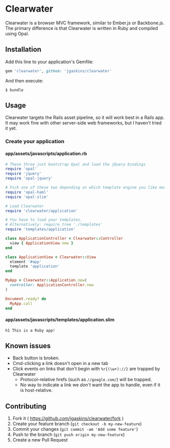 # Clearwater

Clearwater is a browser MVC framework, similar to Ember.js or Backbone.js. The primary difference is that Clearwater is written in Ruby and compiled using Opal.

## Installation

Add this line to your application's Gemfile:

```ruby
gem 'clearwater', github: 'jgaskins/clearwater'
```

And then execute:

    $ bundle

## Usage

Clearwater targets the Rails asset pipeline, so it will work best in a Rails app. It may work fine with other server-side web frameworks, but I haven't tried it yet.

### Create your application

#### app/assets/javascripts/application.rb

```ruby
# These three just bootstrap Opal and load the jQuery bindings
require 'opal'
require 'jquery'
require 'opal-jquery'

# Pick one of these two depending on which template engine you like most.
require 'opal-haml'
require 'opal-slim'

# Load Clearwater
require 'clearwater/application'

# You have to load your templates.
# Alternatively: require_tree './templates'
require 'templates/application'

class ApplicationController < Clearwater::Controller
  view { ApplicationView.new }
end

class ApplicationView < Clearwater::View
  element '#app'
  template 'application'
end

MyApp = Clearwater::Application.new(
  controller: ApplicationController.new
)

Document.ready? do
  MyApp.call
end
```

#### app/assets/javascripts/templates/application.slim

```slim
h1 This is a Ruby app!
```

## Known issues

- Back button is broken.
- Cmd-clicking a link doesn't open in a new tab
- Click events on links that don't begin with `%r{(\w+)://}` are trapped by Clearwater
  - Protocol-relative hrefs (such as `//google.com/`) will be trapped.
  - No way to indicate a link we *don't* want the app to handle, even if it is host-relative.

## Contributing

1. Fork it ( https://github.com/jgaskins/clearwater/fork )
2. Create your feature branch (`git checkout -b my-new-feature`)
3. Commit your changes (`git commit -am 'Add some feature'`)
4. Push to the branch (`git push origin my-new-feature`)
5. Create a new Pull Request
